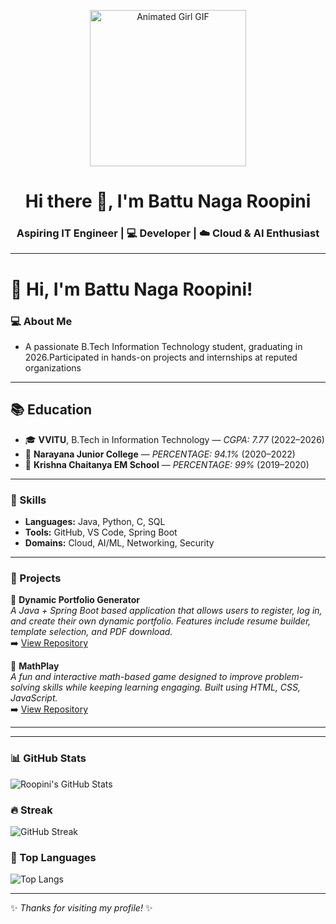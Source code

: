 <!-- Banner or Animated GIF at the Top -->
<p align="center">
  <img src="https://media.giphy.com/media/L1R1tvI9svkIWwpVYr/giphy.gif" width="250" alt="Animated Girl GIF">
</p>

<h1 align="center">Hi there 👋, I'm Battu Naga Roopini</h1>
<h3 align="center">Aspiring IT Engineer | 💻 Developer | ☁️ Cloud & AI Enthusiast</h3>

---

# 👋 Hi, I'm Battu Naga Roopini!

### 💻 About Me
-  A passionate B.Tech Information Technology student, graduating in 2026.Participated in hands-on projects and internships at reputed organizations
---

## 📚 Education

- 🎓 **VVITU**, B.Tech in Information Technology — *CGPA: 7.77* (2022–2026)  
- 🏫 **Narayana Junior College** — *PERCENTAGE: 94.1%* (2020–2022)  
- 🏫 **Krishna Chaitanya EM School** — *PERCENTAGE: 99%* (2019–2020) 

---

### 🚀 Skills
- **Languages:** Java, Python, C, SQL  
- **Tools:** GitHub, VS Code, Spring Boot  
- **Domains:** Cloud, AI/ML, Networking, Security  

---

### 📂 Projects

🔹 **Dynamic Portfolio Generator**  
_A Java + Spring Boot based application that allows users to register, log in, and create their own dynamic portfolio. Features include resume builder, template selection, and PDF download._  
➡️ [View Repository](https://github.com/NagaRoopini/Dynamic-Portfolio)

🔹 **MathPlay**  
_A fun and interactive math-based game designed to improve problem-solving skills while keeping learning engaging. Built using HTML, CSS, JavaScript._  
➡️ [View Repository](https://github.com/NAGAROOPINIBATTU/mathplay)  

---

---

### 📊 GitHub Stats
![Roopini's GitHub Stats](https://github-readme-stats.vercel.app/api?username=NagaRoopini&show_icons=true&theme=radical)

### 🔥 Streak
![GitHub Streak](https://github-readme-streak-stats.herokuapp.com/?user=NagaRoopini&theme=dark)

### 🌟 Top Languages
![Top Langs](https://github-readme-stats.vercel.app/api/top-langs/?username=NagaRoopini&layout=compact&theme=tokyonight)


---

✨ _Thanks for visiting my profile!_ ✨
